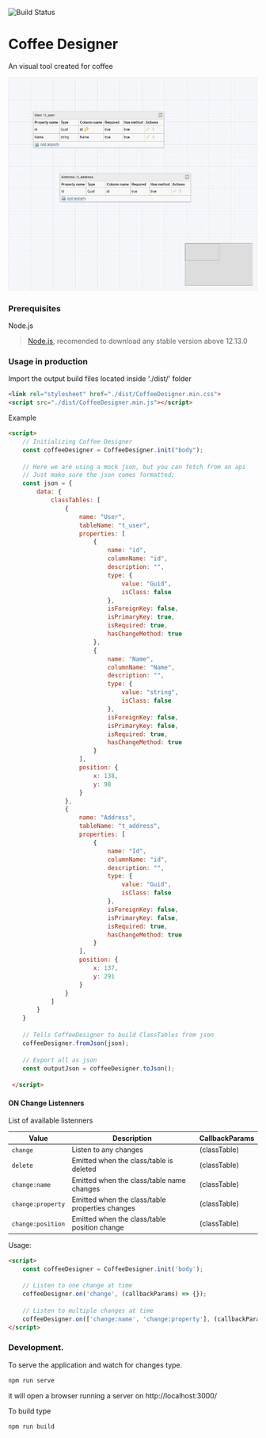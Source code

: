 ![Build Status](https://travis-ci.org/TalissonJunior/coffee-designer.svg?branch=master)
# Coffee Designer


An visual tool created for coffee

![Example](https://raw.githubusercontent.com/TalissonJunior/coffee-designer/master/.github/example.jpg)

### Prerequisites

Node.js 
 
>[Node.js](https://nodejs.org/), recomended to download any stable version above 12.13.0


### Usage in production

Import the output build files located inside './dist/' folder
```html
<link rel="stylesheet" href="./dist/CoffeeDesigner.min.css">
<script src="./dist/CoffeeDesigner.min.js"></script>
```

Example
```html
<script>
    // Initializing Coffee Designer
    const coffeeDesigner = CoffeeDesigner.init("body");

    // Here we are using a mock json, but you can fetch from an api
    // Just make sure the json comes formatted;
    const json = {
        data: {
            classTables: [
                {
                    name: "User",
                    tableName: "t_user",
                    properties: [
                        {
                            name: "id",
                            columnName: "id",
                            description: "",
                            type: {
                                value: "Guid",
                                isClass: false
                            },
                            isForeignKey: false,
                            isPrimaryKey: true,
                            isRequired: true,
                            hasChangeMethod: true
                        },
                        {
                            name: "Name",
                            columnName: "Name",
                            description: "",
                            type: {
                                value: "string",
                                isClass: false
                            },
                            isForeignKey: false,
                            isPrimaryKey: false,
                            isRequired: true,
                            hasChangeMethod: true
                        }
                    ],
                    position: {
                        x: 138,
                        y: 98
                    }
                },
                {
                    name: "Address",
                    tableName: "t_address",
                    properties: [
                        {
                            name: "Id",
                            columnName: "id",
                            description: "",
                            type: {
                                value: "Guid",
                                isClass: false
                            },
                            isForeignKey: false,
                            isPrimaryKey: false,
                            isRequired: true,
                            hasChangeMethod: true
                        }
                    ],
                    position: {
                        x: 137,
                        y: 291
                    }
                }
            ]
        }
    }

    // Tells CoffeeDesigner to build ClassTables from json
    coffeeDesigner.fromJson(json);

    // Export all as json
    const outputJson = coffeeDesigner.toJson();
    
 </script>
```

#### ON Change Listenners
List of available listenners 

| Value        | Description   | CallbackParams         
| ------------- | -------------| -------------
| ``change``      | Listen to any changes | (classTable) 
| ``delete``    | Emitted when the class/table is deleted  | (classTable)
| ``change:name``    | Emitted when the class/table name changes | (classTable)
| ``change:property``    | Emitted when the class/table properties changes | (classTable)
| ``change:position``    | Emitted when the class/table position change | (classTable)

Usage:

```html
<script>
    const coffeeDesigner = CoffeeDesigner.init('body');

    // Listen to one change at time
    coffeeDesigner.on('change', (callbackParams) => {});

    // Listen to multiple changes at time
    coffeeDesigner.on(['change:name', 'change:property'], (callbackParams) => {});
</script>
```
### Development.


To serve the application and watch for changes type. 
```sh
npm run serve
```
it will open a browser running a server on http://localhost:3000/

To build type

```sh
npm run build
```